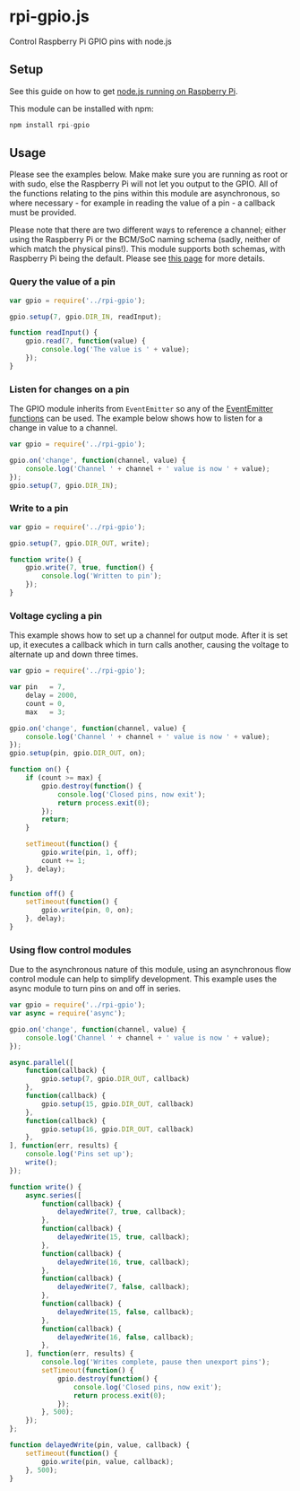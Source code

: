 rpi-gpio.js
==========


Control Raspberry Pi GPIO pins with node.js

## Setup
See this guide on how to get [node.js running on Raspberry Pi](http://elsmorian.com/post/23474168753/node-js-on-raspberry-pi).

This module can be installed with npm:
```js
npm install rpi-gpio
```

## Usage
Please see the examples below. Make make sure you are running as root or with sudo, else the Raspberry Pi will not let you output to the GPIO. All of the functions relating to the pins within this module are asynchronous, so where necessary - for example in reading the value of a pin - a callback must be provided.

Please note that there are two different ways to reference a channel; either using the Raspberry Pi or the BCM/SoC naming schema (sadly, neither of which match the physical pins!). This module supports both schemas, with Raspberry Pi being the default. Please see [this page](http://elinux.org/RPi_Low-level_peripherals) for more details.


### Query the value of a pin
```js
var gpio = require('../rpi-gpio');

gpio.setup(7, gpio.DIR_IN, readInput);

function readInput() {
    gpio.read(7, function(value) {
        console.log('The value is ' + value);
    });
}
```

### Listen for changes on a pin
The GPIO module inherits from `EventEmitter` so any of the [EventEmitter functions](http://nodejs.org/api/events.html) can be used. The example below shows how to listen for a change in value to a channel.
```js
var gpio = require('../rpi-gpio');

gpio.on('change', function(channel, value) {
	console.log('Channel ' + channel + ' value is now ' + value);
});
gpio.setup(7, gpio.DIR_IN);
```

### Write to a pin
```js
var gpio = require('../rpi-gpio');

gpio.setup(7, gpio.DIR_OUT, write);

function write() {
    gpio.write(7, true, function() {
        console.log('Written to pin');
    });
}
```

### Voltage cycling a pin
This example shows how to set up a channel for output mode. After it is set up, it executes a callback which in turn calls another, causing the voltage to alternate up and down three times.
```js
var gpio = require('../rpi-gpio');

var pin   = 7,
    delay = 2000,
    count = 0,
    max   = 3;

gpio.on('change', function(channel, value) {
    console.log('Channel ' + channel + ' value is now ' + value);
});
gpio.setup(pin, gpio.DIR_OUT, on);

function on() {
    if (count >= max) {
        gpio.destroy(function() {
            console.log('Closed pins, now exit');
            return process.exit(0);
        });
        return;
    }

    setTimeout(function() {
        gpio.write(pin, 1, off);
        count += 1;
    }, delay);
}

function off() {
    setTimeout(function() {
        gpio.write(pin, 0, on);
    }, delay);
}
```

### Using flow control modules
Due to the asynchronous nature of this module, using an asynchronous flow control module can help to simplify development. This example uses the async module to turn pins on and off in series.
```js
var gpio = require('../rpi-gpio');
var async = require('async');

gpio.on('change', function(channel, value) {
    console.log('Channel ' + channel + ' value is now ' + value);
});

async.parallel([
    function(callback) {
        gpio.setup(7, gpio.DIR_OUT, callback)
    },
    function(callback) {
        gpio.setup(15, gpio.DIR_OUT, callback)
    },
    function(callback) {
        gpio.setup(16, gpio.DIR_OUT, callback)
    },
], function(err, results) {
    console.log('Pins set up');
    write();
});

function write() {
    async.series([
        function(callback) {
            delayedWrite(7, true, callback);
        },
        function(callback) {
            delayedWrite(15, true, callback);
        },
        function(callback) {
            delayedWrite(16, true, callback);
        },
        function(callback) {
            delayedWrite(7, false, callback);
        },
        function(callback) {
            delayedWrite(15, false, callback);
        },
        function(callback) {
            delayedWrite(16, false, callback);
        },
    ], function(err, results) {
        console.log('Writes complete, pause then unexport pins');
        setTimeout(function() {
            gpio.destroy(function() {
                console.log('Closed pins, now exit');
                return process.exit(0);
            });
        }, 500);
    });
};

function delayedWrite(pin, value, callback) {
    setTimeout(function() {
        gpio.write(pin, value, callback);
    }, 500);
}
```
